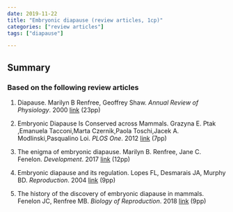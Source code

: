 ```yaml
---
date: 2019-11-22
title: "Embryonic diapause (review articles, 1cp)"
categories: ["review articles"]
tags: ["diapause"]

---
```

## Summary

### Based on the following review articles

1. Diapause. Marilyn B Renfree, Geoffrey Shaw. *Annual Review of Physiology*. 2000 [link](https://doi.org/10.1146/annurev.physiol.62.1.353) (23pp)

2. Embryonic Diapause Is Conserved across Mammals. Grazyna E. Ptak ,Emanuela Tacconi,Marta Czernik,Paola Toschi,Jacek A. Modlinski,Pasqualino Loi. *PLOS One*. 2012 [link](https://doi.org/10.1371/journal.pone.0033027) (7pp)

3. The enigma of embryonic diapause. Marilyn B. Renfree, Jane C. Fenelon. *Development*. 2017 [link](https://dev.biologists.org/content/144/18/3199.long) (12pp)

4. Embryonic diapause and its regulation. Lopes FL, Desmarais JA, Murphy BD. *Reproduction*. 2004 [link](https://rep.bioscientifica.com/view/journals/rep/128/6/1280669.xml) (9pp)

5. The history of the discovery of embryonic diapause in mammals. Fenelon JC, Renfree MB. *Biology of Reproduction*. 2018 [link](https://doi.org/10.1093/biolre/ioy112) (9pp)